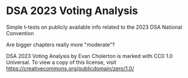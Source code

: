 # DSA 2023 Voting Analysis
Simple t-tests on publicly available info related to the 2023 DSA National Convention

Are bigger chapters really more "moderate"?

DSA 2023 Voting Analysis by Evan Cholerton is marked with CC0 1.0 Universal. To view a copy of this license, visit https://creativecommons.org/publicdomain/zero/1.0/
